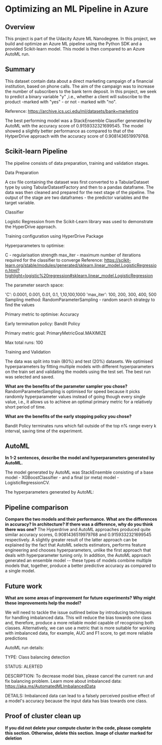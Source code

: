 # Optimizing an ML Pipeline in Azure

## Overview
This project is part of the Udacity Azure ML Nanodegree.
In this project, we build and optimize an Azure ML pipeline using the Python SDK and a provided Scikit-learn model.
This model is then compared to an Azure AutoML run.

## Summary
This dataset contain data about a direct marketing campaign of a financial institution, based on phone calls. The aim of the campaign was to increase the number of subscribers to the bank term deposit. In this project, we seek to predict a binary variable "y" ,i.e., whether a client will subscribe to the product -marked with "yes" - or not - marked with "no".

Reference: https://archive.ics.uci.edu/ml/datasets/bank+marketing

The best performing model was a StackEnsemble Classifier generated by AutoML with the accuracy score of 0.9159332321699545. The model showed a slightly better performance as compared to that of the HytperDrive approach with the accuracy score of 0.9081436519979768.

## Scikit-learn Pipeline
The pipeline consists of data preparation, training and validation stages.

Data Preparation

A csv file containing the dataset was first converted to a TabularDataset type by using TabularDatasetFactory and then to a pandas dataframe. The data was then cleaned and prepared for the next stage of the pipeline. The output of the stage are two dataframes - the predictor variables and the target variable.

Classifier

Logistic Regression from the Scikit-Learn library was used to demonstrate the HyperDrive approach.

Training configuration using HyperDrive Package

Hyperparameters to optimise:

C - regularisation strength
max_iter - maximum number of iterations required for the classifier to converge
Reference: https://scikit-learn.org/stable/modules/generated/sklearn.linear_model.LogisticRegression.html?highlight=logistic%20regression#sklearn.linear_model.LogisticRegression

The parameter search space:

'C': 0.0001, 0.001, 0.01, 0.1, 1,10,100,1000
'max_iter': 100, 200, 300, 400, 500
Sampling method: RandomParameterSampling - random search strategy to find the values

Primary metric to optimise: Accuracy

Early termination policy: Bandit Policy

Primary metric goal: PrimaryMetricGoal.MAXIMIZE

Max total runs: 100

Training and Validation

The data was split into train (80%) and test (20%) datasets. We optimised hyperparameters by fitting multiple models with different hyperparameters on the train set and validating the models using the test set. The best run was selected and saved.

**What are the benefits of the parameter sampler you chose?**
RandomParameterSampling is optimised for speed because it picks randomly hyperparameter values instead of going though every single value, i.e., it allows us to achieve an optimal primary metric for a relatively short period of time.

**What are the benefits of the early stopping policy you chose?**

Bandit Policy terminates runs which fall outside of the top n% range every k interval, saving time of the experiment.

## AutoML
**In 1-2 sentences, describe the model and hyperparameters generated by AutoML.**

The model generated by AutoML was StackEnsemble consisting of a base model - XGBoostClassifier - and a final (or meta) model - LogisticRegressionCV.

The hyperparameters generated by AutoML:



## Pipeline comparison
**Compare the two models and their performance. What are the differences in accuracy? In architecture? If there was a difference, why do you think there was one?**
The Hyperdrive and AutoML approaches produced quite similar accuracy scores, 0.9081436519979768 and 0.9159332321699545 respectively. A slightly greater result of the latter approach can be explained by the fact that AutoML selects estimators, performs feature engineering and chooses hyperparameters, unlike the first approach that deals with hyperparameter tuning only. In addition, the AutoML approach generated an ensemble model -- these types of models combine multiple models that, together, produce a better predictive accuracy as compared to a single model.

## Future work
**What are some areas of improvement for future experiments? Why might these improvements help the model?**

We will need to tackle the issue outlined below by introducing techniques for handling imbalanced data. This will reduce the bias towards one class and, therefore, produce a more reliable model capable of recognising both classes. Alternatively, we can use a metric that is more suitable for working with imbalanced data, for example, AUC and F1 score, to get more reliable predictions

AutoML run details:

TYPE: Class balancing detection

STATUS: ALERTED

DESCRIPTION: To decrease model bias, please cancel the current run and fix balancing problem. Learn more about imbalanced data: https://aka.ms/AutomatedMLImbalancedData

DETAILS: Imbalanced data can lead to a falsely perceived positive effect of a model's accuracy because the input data has bias towards one class.

## Proof of cluster clean up
**If you did not delete your compute cluster in the code, please complete this section. Otherwise, delete this section.**
**Image of cluster marked for deletion**
